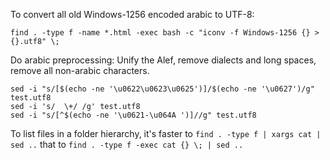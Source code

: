 To convert all old Windows-1256 encoded arabic to UTF-8:

```
find . -type f -name *.html -exec bash -c "iconv -f Windows-1256 {} > {}.utf8" \;
```

Do arabic preprocessing: Unify the Alef, remove dialects and long spaces, remove all non-arabic characters.
```
sed -i "s/[$(echo -ne '\u0622\u0623\u0625')]/$(echo -ne '\u0627')/g" test.utf8
sed -i 's/  \+/ /g' test.utf8
sed -i "s/[^$(echo -ne '\u0621-\u064A ')]//g" test.utf8
```

To list files in a folder hierarchy, it's faster to ``find . -type f | xargs cat | sed ..`` that to ``find . -type f -exec cat {} \; | sed ..``
